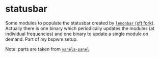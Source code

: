 # statusbar

Some modules to populate the statusbar created by [`lemonbar` (xft fork)](https://github.com/freundTech/bar).
Actually there is one binary which periodically updates the modules (at
individual frequencies) and one binary to update a single module on demand.
Part of my bspwm setup.

Note: parts are taken from [`vanela-panel`](https://github.com/addy-dclxvi/void-bspwm-dotfiles/blob/2e783c05073e2dcb2c952c9eeada0519c410528a/home/addy/.scripts/vanela#L4)
